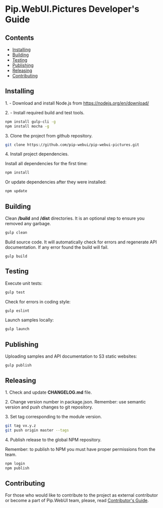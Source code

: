 # Pip.WebUI.Pictures Developer's Guide

## <a name="contents"></a> Contents

* [Installing](#install)
* [Building](#build)
* [Testing](#test)
* [Publishing](#publish)
* [Releasing](#release)
* [Contributing](#contrib)

## <a name="install"></a> Installing

1\. - Download and install Node.js from https://nodejs.org/en/download/

2\. - Install required build and test tools.

```bash
npm install gulp-cli -g
npm install mocha -g
```

3\. Clone the project from github repository.

```bash
git clone https://github.com/pip-webui/pip-webui-pictures.git
```

4\. Install project dependencies.

Install all dependencies for the first time:
```bash
npm install
```

Or update dependencies after they were installed:
```bash
npm update
```

## <a name="build"></a> Building

Clean **/build** and **/dist** directories. It is an optional step to ensure you removed any garbage.
```bash
gulp clean
```

Build source code. It will automatically check for errors and regenerate API documentation.
If any error found the build will fail.
```
gulp build
```

## <a name="test"></a> Testing

Execute unit tests:
```bash
gulp test
```

Check for errors in coding style:
```bash
gulp eslint
```

Launch samples locally:
```bash
gulp launch
```

## <a name="publish"></a> Publishing

Uploading samples and API documentation to S3 static websites:
```
gulp publish
```

## <a name="release"></a> Releasing

1\. Check and update **CHANGELOG.md** file.

2\. Change version number in package.json. Remember: use semantic version and push changes to git repository.

3\. Set tag corresponding to the module version.

```bash
git tag vx.y.z
git push origin master --tags
```

4\. Publish release to the global NPM repository.

Remember: to publish to NPM you must have proper permissions from the team.
```bash
npm login
npm publish
```

## <a name="contrib"></a> Contributing

For those who would like to contribute to the project as external contributor or become a part of Pip.WebUI team, 
please, read [Contributor's Guide](https://github.com/pip-webui/pip-webui/blob/master/doc/ContributorsGuide.md).
